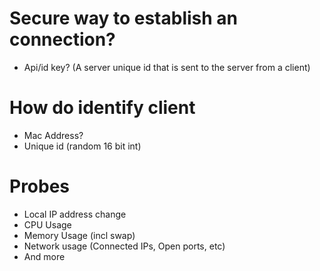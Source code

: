 # Secure way to establish an connection?
- Api/id key? (A server unique id that is sent to the server from a client)

# How do identify client
- Mac Address?
- Unique id (random 16 bit int)

# Probes
- Local IP address change
- CPU Usage
- Memory Usage (incl swap)
- Network usage (Connected IPs, Open ports, etc)
- And more
